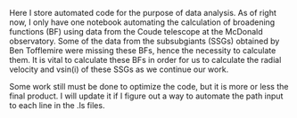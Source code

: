Here I store automated code for the purpose of data analysis. As of right now, I only have one notebook automating the calculation of
broadening functions (BF) using data from the Coude telescope at the McDonald observatory. Some of the data from the subsubgiants (SSGs)
obtained by Ben Tofflemire were missing these BFs, hence the necessity to calculate them. It is vital to calculate these BFs in order for 
us to calculate the radial velocity and vsin(i) of these SSGs as we continue our work.

Some work still must be done to optimize the code, but it is more or less the final product. I will update it if I figure out a way to 
automate the path input to each line in the .ls files.
